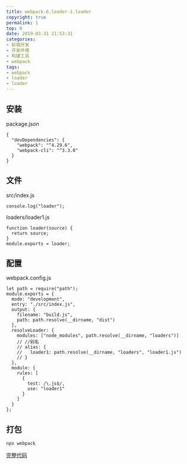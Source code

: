 ```yaml
---
title: webpack-6.loader-1.loader
copyright: true
permalink: 1
top: 0
date: 2019-03-31 21:53:31
categories:
- 前端开发
- 开发环境
- 构建工具
- webpack
tags:
- webpack
- loader
- loader
---
```


## 安装

package.json

```
{
  "devDependencies": {
    "webpack": "^4.29.6",
    "webpack-cli": "^3.3.0"
  }
}
```

## 文件

src/index.js

```
console.log("loader");
```

loaders/loader1.js

```
function loader(source) {
  return source;
}
module.exports = loader;
```

## 配置

webpack.config.js

```
let path = require("path");
module.exports = {
  mode: "development",
  entry: "./src/index.js",
  output: {
    filename: "build.js",
    path: path.resolve(__dirname, "dist")
  },
  resolveLoader: {
    modules: ["node_modules", path.resolve(__dirname, "loaders")]
    // //别名
    // alias: {
    //   loader1: path.resolve(__dirname, "loaders", "loader1.js")
    // }
  },
  module: {
    rules: [
      {
        test: /\.js$/,
        use: "loader1"
      }
    ]
  }
};
```

## 打包

```
npx webpack
```

[完整代码](https://github.com/zhoubichuan/frontend-note/tree/master/3.dev/3.scaffolding/1.webpack/6.loader/1.loader)
